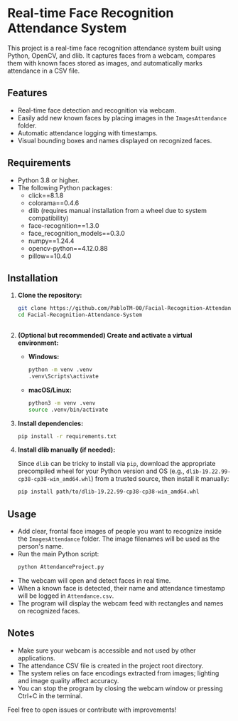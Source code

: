 # Real-time Face Recognition Attendance System

This project is a real-time face recognition attendance system built using Python, OpenCV, and dlib. It captures faces from a webcam, compares them with known faces stored as images, and automatically marks attendance in a CSV file.

## Features
- Real-time face detection and recognition via webcam.
- Easily add new known faces by placing images in the `ImagesAttendance` folder.
- Automatic attendance logging with timestamps.
- Visual bounding boxes and names displayed on recognized faces.

## Requirements
- Python 3.8 or higher.
- The following Python packages:
  - click==8.1.8
  - colorama==0.4.6
  - dlib (requires manual installation from a wheel due to system compatibility)
  - face-recognition==1.3.0
  - face_recognition_models==0.3.0
  - numpy==1.24.4
  - opencv-python==4.12.0.88
  - pillow==10.4.0

## Installation

1. **Clone the repository:**

   ```bash
   git clone https://github.com/PabloTM-00/Facial-Recognition-Attendance-System.git
   cd Facial-Recognition-Attendance-System
  
2. **(Optional but recommended) Create and activate a virtual environment:**

   * **Windows:**

     ```bash
     python -m venv .venv
     .venv\Scripts\activate
     ```

   * **macOS/Linux:**

     ```bash
     python3 -m venv .venv
     source .venv/bin/activate
     ```

3. **Install dependencies:**

   ```bash
   pip install -r requirements.txt
   ```

4. **Install dlib manually (if needed):**

   Since `dlib` can be tricky to install via `pip`, download the appropriate precompiled wheel for your Python version and OS (e.g., `dlib-19.22.99-cp38-cp38-win_amd64.whl`) from a trusted source, then install it manually:

   ```bash
   pip install path/to/dlib-19.22.99-cp38-cp38-win_amd64.whl
   ```
## Usage
- Add clear, frontal face images of people you want to recognize inside the `ImagesAttendance` folder. The image filenames will be used as the person's name.
- Run the main Python script:
  ```bash
  python AttendanceProject.py
- The webcam will open and detect faces in real time.
- When a known face is detected, their name and attendance timestamp will be logged in `Attendance.csv`.
- The program will display the webcam feed with rectangles and names on recognized faces.

## Notes
- Make sure your webcam is accessible and not used by other applications.
- The attendance CSV file is created in the project root directory.
- The system relies on face encodings extracted from images; lighting and image quality affect accuracy.
- You can stop the program by closing the webcam window or pressing Ctrl+C in the terminal.

Feel free to open issues or contribute with improvements!
